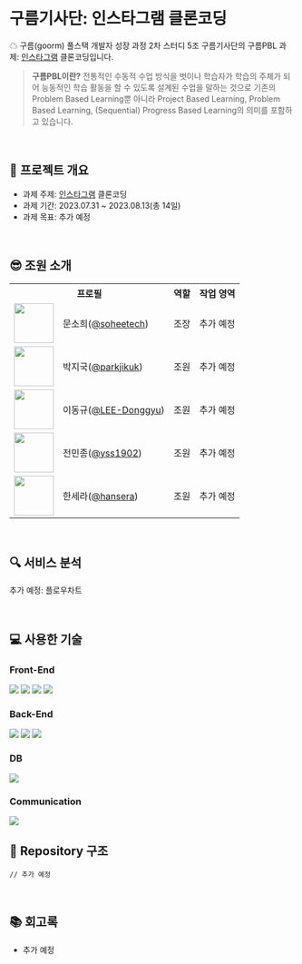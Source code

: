 # 구름기사단: 인스타그램 클론코딩
☁ 구름(goorm) 풀스택 개발자 성장 과정 2차 스터디 5조 구름기사단의 구름PBL 과제: [인스타그램](https://www.instagram.com/) 클론코딩입니다.

> **구름PBL이란?** 전통적인 수동적 수업 방식을 벗이나 학습자가 학습의 주체가 되어 능동적인 학습 활동을 할 수 있도록 설계된 수업을 말하는 것으로 기존의 Problem Based Learning뿐 아니라 Project Based Learning, Problem Based Learning, (Sequential) Progress Based Learning의 의미를 포함하고 있습니다.

<br>

## 📃 프로젝트 개요
- 과제 주제: [인스타그램](https://www.instagram.com/) 클론코딩
- 과제 기간: 2023.07.31 ~ 2023.08.13(총 14일)
- 과제 목표: 추가 예정

<br>

## 😎 조원 소개

<table>
  <tr>
    <th colspan="2" align="center">프로필</th>
    <th align="center">역할</th>
    <th align="center">작업 영역</th>
  </tr>
  <tr>
    <td align="center"><img src="https://avatars.githubusercontent.com/u/121299334?v=4" width="70"></td>
    <td>문소희(<a href="https://github.com/soheetech" target="_blank">@soheetech</a>)</td>
    <td align="center">조장</td>
    <td>추가 예정</td>
  </tr>
  <tr>
    <td align="center"><img src="https://avatars.githubusercontent.com/u/58635833?v=4" width="70"></td>
    <td>박지국(<a href="https://github.com/parkjikuk" target="_blank">@parkjikuk</a>)</td>
    <td align="center">조원</td>
    <td>추가 예정</td>
  </tr>
  <tr>
    <td align="center"><img src="https://avatars.githubusercontent.com/u/62269067?v=4" width="70"></td>
    <td>이동규(<a href="https://github.com/LEE-Donggyu" target="_blank">@LEE-Donggyu</a>)</td>
    <td align="center">조원</td>
    <td>추가 예정</td>
  </tr>
  <tr>
    <td align="center"><img src="https://avatars.githubusercontent.com/u/50459192?v=4" width="70"></td>
    <td>전민종(<a href="https://github.com/yss1902" target="_blank">@yss1902</a>)</td>
    <td align="center">조원</td>
    <td>추가 예정</td>
  </tr>
  <tr>
    <td align="center"><img src="https://avatars.githubusercontent.com/u/54804220?v=4" width="70"></td>
    <td>한세라(<a href="https://github.com/hansera" target="_blank">@hansera</a>)</td>
    <td align="center">조원</td>
    <td>추가 예정</td>
  </tr>
</table>

<br>

## 🔍 서비스 분석
추가 예정: 플로우차트

<br>

## 💻 사용한 기술

### Front-End
<img src="https://img.shields.io/badge/html5-E34F26?style=for-the-badge&logo=html5&logoColor=white"> <img src="https://img.shields.io/badge/css-1572B6?style=for-the-badge&logo=css3&logoColor=white"> <img src="https://img.shields.io/badge/javascript-F7DF1E?style=for-the-badge&logo=javascript&logoColor=black"> <img src="https://img.shields.io/badge/react-61DAFB?style=for-the-badge&logo=react&logoColor=black">

### Back-End
<img src="https://img.shields.io/badge/java 17-007396?style=for-the-badge&logo=java&logoColor=white"> <img src="https://img.shields.io/badge/spring 3.1.0-6DB33F?style=for-the-badge&logo=spring&logoColor=white"> <img src="https://img.shields.io/badge/thymeleaf-005F0F?style=for-the-badge&logo=thymeleaf&logoColor=white">

### DB
<img src="https://img.shields.io/badge/mysql-4479A1?style=for-the-badge&logo=mysql&logoColor=white">

### Communication
<img src="https://img.shields.io/badge/Discord-5865F2?style=for-the-badge&logo=Discord&logoColor=white">

<br>

## 📁 Repository 구조

```
// 추가 예정
```

<br>

## 📚 회고록

- 추가 예정